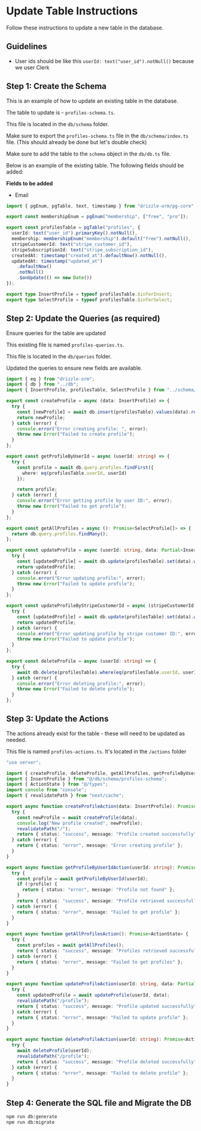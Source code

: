 # Update Table Instructions

Follow these instructions to update  a new table in the database.

## Guidelines

- User ids should be like this `userId: text("user_id").notNull()` because we user Clerk

## Step 1: Create the Schema

This is an example of how to update an existing table in the database.

The table to update is - `profiles-schema.ts`.

This file is located in the `db/schema` folder.

Make sure to export the `profiles-schema.ts` file in the `db/schema/index.ts` file. (This should already be done but let's double check)

Make sure to add the table to the `schema` object in the `db/db.ts` file.

Below is an example of the existing table. The following fields should be added:

**Fields to be added**

- Email


```typescript
import { pgEnum, pgTable, text, timestamp } from "drizzle-orm/pg-core";

export const membershipEnum = pgEnum("membership", ["free", "pro"]);

export const profilesTable = pgTable("profiles", {
  userId: text("user_id").primaryKey().notNull(),
  membership: membershipEnum("membership").default("free").notNull(),
  stripeCustomerId: text("stripe_customer_id"),
  stripeSubscriptionId: text("stripe_subscription_id"),
  createdAt: timestamp("created_at").defaultNow().notNull(),
  updatedAt: timestamp("updated_at")
    .defaultNow()
    .notNull()
    .$onUpdate(() => new Date())
});

export type InsertProfile = typeof profilesTable.$inferInsert;
export type SelectProfile = typeof profilesTable.$inferSelect;
```

## Step 2: Update the Queries (as required)

Ensure queries for the table are updated

This existing file is named `profiles-queries.ts`.

This file is located in the `db/queries` folder.

Updated the queries to ensure new fields are available.

```typescript
import { eq } from "drizzle-orm";
import { db } from "../db";
import { InsertProfile, profilesTable, SelectProfile } from "../schema/profiles-schema";

export const createProfile = async (data: InsertProfile) => {
  try {
    const [newProfile] = await db.insert(profilesTable).values(data).returning();
    return newProfile;
  } catch (error) {
    console.error("Error creating profile: ", error);
    throw new Error("Failed to create profile");
  }
};

export const getProfileByUserId = async (userId: string) => {
  try {
    const profile = await db.query.profiles.findFirst({
      where: eq(profilesTable.userId, userId)
    });

    return profile;
  } catch (error) {
    console.error("Error getting profile by user ID:", error);
    throw new Error("Failed to get profile");
  }
};

export const getAllProfiles = async (): Promise<SelectProfile[]> => {
  return db.query.profiles.findMany();
};

export const updateProfile = async (userId: string, data: Partial<InsertProfile>) => {
  try {
    const [updatedProfile] = await db.update(profilesTable).set(data).where(eq(profilesTable.userId, userId)).returning();
    return updatedProfile;
  } catch (error) {
    console.error("Error updating profile:", error);
    throw new Error("Failed to update profile");
  }
};

export const updateProfileByStripeCustomerId = async (stripeCustomerId: string, data: Partial<InsertProfile>) => {
  try {
    const [updatedProfile] = await db.update(profilesTable).set(data).where(eq(profilesTable.stripeCustomerId, stripeCustomerId)).returning();
    return updatedProfile;
  } catch (error) {
    console.error("Error updating profile by stripe customer ID:", error);
    throw new Error("Failed to update profile");
  }
};

export const deleteProfile = async (userId: string) => {
  try {
    await db.delete(profilesTable).where(eq(profilesTable.userId, userId));
  } catch (error) {
    console.error("Error deleting profile:", error);
    throw new Error("Failed to delete profile");
  }
};
```

## Step 3: Update the Actions

The actions already exist for the table - these will need to be updated as needed.

This file is named `profiles-actions.ts`. It's located in the `/actions` folder

```typescript
"use server";

import { createProfile, deleteProfile, getAllProfiles, getProfileByUserId, updateProfile } from "@/db/queries/profiles-queries";
import { InsertProfile } from "@/db/schema/profiles-schema";
import { ActionState } from "@/types";
import console from "console";
import { revalidatePath } from "next/cache";

export async function createProfileAction(data: InsertProfile): Promise<ActionState> {
  try {
    const newProfile = await createProfile(data);
    console.log("New profile created", newProfile);
    revalidatePath("/");
    return { status: "success", message: "Profile created successfully", data: newProfile };
  } catch (error) {
    return { status: "error", message: "Error creating profile" };
  }
}

export async function getProfileByUserIdAction(userId: string): Promise<ActionState> {
  try {
    const profile = await getProfileByUserId(userId);
    if (!profile) {
      return { status: "error", message: "Profile not found" };
    }
    return { status: "success", message: "Profile retrieved successfully", data: profile };
  } catch (error) {
    return { status: "error", message: "Failed to get profile" };
  }
}

export async function getAllProfilesAction(): Promise<ActionState> {
  try {
    const profiles = await getAllProfiles();
    return { status: "success", message: "Profiles retrieved successfully", data: profiles };
  } catch (error) {
    return { status: "error", message: "Failed to get profiles" };
  }
}

export async function updateProfileAction(userId: string, data: Partial<InsertProfile>): Promise<ActionState> {
  try {
    const updatedProfile = await updateProfile(userId, data);
    revalidatePath("/profile");
    return { status: "success", message: "Profile updated successfully", data: updatedProfile };
  } catch (error) {
    return { status: "error", message: "Failed to update profile" };
  }
}

export async function deleteProfileAction(userId: string): Promise<ActionState> {
  try {
    await deleteProfile(userId);
    revalidatePath("/profile");
    return { status: "success", message: "Profile deleted successfully" };
  } catch (error) {
    return { status: "error", message: "Failed to delete profile" };
  }
}
```

## Step 4: Generate the SQL file and Migrate the DB

```bash
npm run db:generate
npm run db:migrate
```